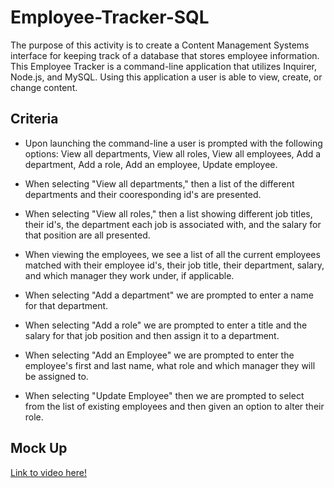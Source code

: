 # Employee-Tracker-SQL

The purpose of this activity is to create a Content Management Systems interface for keeping track of a database that stores employee information. This Employee Tracker is a command-line application that utilizes Inquirer, Node.js, and MySQL. Using this application a user is able to view, create, or change content.  

## Criteria

* Upon launching the command-line a user is prompted with the following options: View all departments, View all roles, View all employees, Add a department, Add a role, Add an employee, Update employee.

* When selecting "View all departments," then a list of the different departments and their cooresponding id's are presented. 

* When selecting "View all roles," then a list showing different job titles, their id's, the department each job is associated with, and the salary for that position are all presented. 

* When viewing the employees, we see a list of all the current employees matched with their employee id's, their job title, their department, salary, and which manager they work under, if applicable. 

* When selecting "Add a department" we are prompted to enter a name for that department.

* When selecting "Add a role" we are prompted to enter a title and the salary for that job position and then assign it to a department.

* When selecting "Add an Employee" we are prompted to enter the employee's first and last name, what role and which manager they will be assigned to. 

* When selecting "Update Employee" then we are prompted to select from the list of existing employees and then given an option to alter their role. 

## Mock Up

[Link to video here!](https://drive.google.com/file/d/1Y3BpTe45-oqsPqaBQxQonuX2o5STnLhh/view?usp=sharing)


